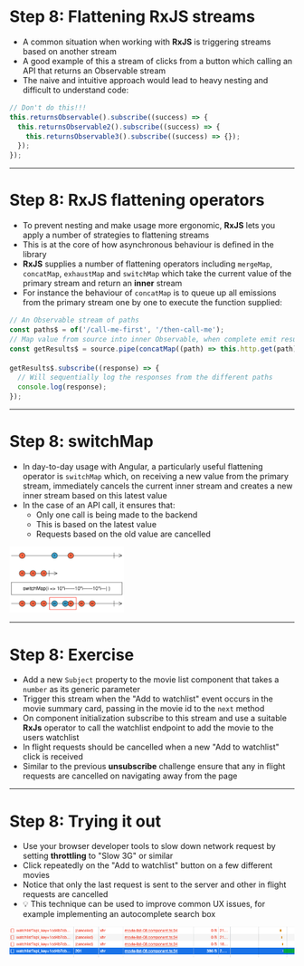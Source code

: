 # Step 8: Flattening RxJS streams

<div class="dense">

- A common situation when working with **RxJS** is triggering streams based on another stream
- A good example of this a stream of clicks from a button which calling an API that returns an Observable stream
- The naive and intuitive approach would lead to heavy nesting and difficult to understand code:

```typescript
// Don't do this!!!
this.returnsObservable().subscribe((success) => {
  this.returnsObservable2().subscribe((success) => {
    this.returnsObservable3().subscribe((success) => {});
  });
});
```

</div>

---

# Step 8: RxJS flattening operators

<div class="dense">

- To prevent nesting and make usage more ergonomic, **RxJS** lets you apply a number of strategies to flattening streams
- This is at the core of how asynchronous behaviour is defined in the library
- **RxJS** supplies a number of flattening operators including `mergeMap`, `concatMap`, `exhaustMap` and `switchMap` which take the current value of the primary stream and return an **inner** stream
- For instance the behaviour of `concatMap` is to queue up all emissions from the primary stream one by one to execute the function supplied:

```typescript
// An Observable stream of paths
const paths$ = of('/call-me-first', '/then-call-me');
// Map value from source into inner Observable, when complete emit result and move to next
const getResults$ = source.pipe(concatMap((path) => this.http.get(path)));

getResults$.subscribe((response) => {
  // Will sequentially log the responses from the different paths
  console.log(response);
});
```

</div>

---

# Step 8: switchMap

<div class="dense">

- In day-to-day usage with Angular, a particularly useful flattening operator is `switchMap` which, on receiving a new value from the primary stream, immediately cancels the current inner stream and creates a new inner stream based on this latest value
- In the case of an API call, it ensures that:
  - Only one call is being made to the backend
  - This is based on the latest value
  - Requests based on the old value are cancelled

<img src="/images/switchmap-operator.png" alt="switchMap operator marble diagram" style="width: 40%; margin: 0 auto" />

</div>

---

# Step 8: Exercise

<div class="dense">

- Add a new `Subject` property to the movie list component that takes a `number` as its generic parameter
- Trigger this stream when the "Add to watchlist" event occurs in the movie summary card, passing in the movie id to the `next` method
- On component initialization subscribe to this stream and use a suitable **RxJs** operator to call the watchlist endpoint to add the movie to the users watchlist
- In flight requests should be cancelled when a new "Add to watchlist" click is received
- Similar to the previous **unsubscribe** challenge ensure that any in flight requests are cancelled on navigating away from the page

</div>

---

# Step 8: Trying it out

<div class="dense">
 
- Use your browser developer tools to slow down network request by setting **throttling** to "Slow 3G" or similar 
- Click repeatedly on the "Add to watchlist" button on a few different movies
- Notice that only the last request is sent to the server and other in flight requests are cancelled
- 💡 This technique can be used to improve common UX issues, for example implementing an autocomplete search box
  
<img src="/images/cancelled-requests.png" alt="Cancelled requests due to RxJS switchMap" />

</div>
